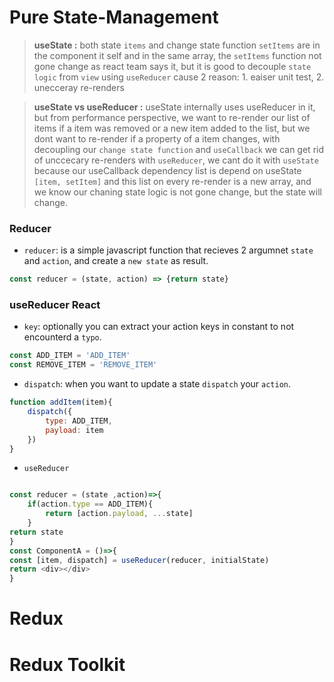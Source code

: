 # Pure State-Management

> __useState :__  both state `items` and change state function `setItems` are in the component it self and in the same array, the `setItems` function not gone change as react team says it, but it is good to decouple `state logic` from `view` using `useReducer` cause 2 reason:
	1. eaiser unit test,
	2. unecceray re-renders

> __useState vs useReducer :__ useState internally uses useReducer in it, but from performance perspective, we want to re-render our list of items if a item was removed or a new item added to the list, but we dont want to re-render if a property of a item changes, with decoupling our `change state function` and `useCallback` we can get rid of unccecary re-renders with `useReducer`, we cant do it with `useState` because our useCallback dependency list is depend on useState `[item, setItem]` and this list on every re-render is a new array, and we know our chaning state logic is not gone change, but the state will change. 
### Reducer
- `reducer`:  is a simple javascript function that recieves 2 argumnet `state` and `action`, and create a `new state` as result.
```javascript
const reducer = (state, action) => {return state}
```
### useReducer React
- `key`: optionally you can extract your action keys in constant to not encounterd a `typo`.
```javascript
const ADD_ITEM = 'ADD_ITEM'
const REMOVE_ITEM = 'REMOVE_ITEM'
```
- `dispatch`: when you want to update a state `dispatch` your `action`.
```javascript
function addItem(item){
	dispatch({
		type: ADD_ITEM,
		payload: item
	})
}
```
- `useReducer`
```javascript

const reducer = (state ,action)=>{
	if(action.type == ADD_ITEM){
		return [action.payload, ...state]
	}
return state
}
const ComponentA = ()=>{
const [item, dispatch] = useReducer(reducer, initialState)
return <div></div>
}
```
















































# Redux
# Redux Toolkit